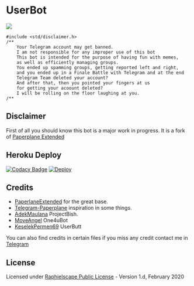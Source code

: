 # UserBot

<img src="https://pbs.twimg.com/media/EbcutlAUMAAOZKl?format=jpg&name=4096x4096"/>

```
#include <std/disclaimer.h>
/**
    Your Telegram account may get banned.
    I am not responsible for any improper use of this bot
    This bot is intended for the purpose of having fun with memes,
    as well as efficiently managing groups.
    You ended up spamming groups, getting reported left and right,
    and you ended up in a Finale Battle with Telegram and at the end
    Telegram Team deleted your account?
    And after that, then you pointed your fingers at us
    for getting your acoount deleted?
    I will be rolling on the floor laughing at you.
/**
```

## Disclaimer

First of all you should know this bot is a major work in progress. It is a fork of [Paperplane Extended](https://github.com/AvinashReddy3108/PaperplaneExtended)

## Heroku Deploy

[![Codacy Badge](https://api.codacy.com/project/badge/Grade/ea31f0dedb534e648b07ee1830b03230)](https://app.codacy.com/manual/dhanikata/UserBot?utm_source=github.com&utm_medium=referral&utm_content=FSharon/UserBot&utm_campaign=Badge_Grade_Dashboard)
[![Deploy](https://www.herokucdn.com/deploy/button.svg)](https://heroku.com/deploy?template=https://github.com/FSharon/UserBot/tree/master)

## Credits

* [PaperlaneExtended](https://github.com/AvinashReddy3108/PaperplaneExtended) for the great base.
* [Telegram-Paperplane](https://github.com/RaphielGang/Telegram-UserBot) inspiration in some things.
* [AdekMaulana](https://github.com/adekmaulana/ProjectBish) ProjectBish.
* [MoveAngel](https://github.com/MoveAngel/One4uBot) One4uBot
* [KeselekPermen69](https://github.com/keselekpermen69) UserButt

You can also find credits in certain files if you miss any credit contact me in [Telegram](https://t.me/frizx)

## License
Licensed under [Raphielscape Public License](https://github.com/FSharon/UserBot/blob/master/LICENSE) - Version 1.d, February 2020
